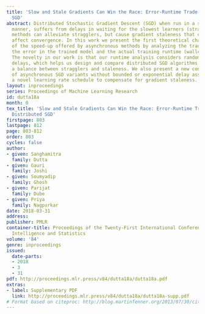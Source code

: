 ```yaml
---
title: 'Slow and Stale Gradients Can Win the Race: Error-Runtime Trade-offs in Distributed
  SGD'
abstract: Distributed Stochastic Gradient Descent (SGD) when run in a synchronous
  manner, suffers from delays in waiting for the slowest learners (stragglers). Asynchronous
  methods can alleviate stragglers, but cause gradient staleness that can adversely
  affect convergence. In this work we present the first theoretical characterization
  of the speed-up offered by asynchronous methods by analyzing the trade-off between
  the error in the trained model and the actual training runtime (wallclock time).
  The novelty in our work is that our runtime analysis considers random straggler
  delays, which helps us design and compare distributed SGD algorithms that strike
  a balance between stragglers and staleness. We also present a new convergence analysis
  of asynchronous SGD variants without bounded or exponential delay assumptions, and
  a novel learning rate schedule to compensate for gradient staleness.
layout: inproceedings
series: Proceedings of Machine Learning Research
id: dutta18a
month: 0
tex_title: 'Slow and Stale Gradients Can Win the Race: Error-Runtime Trade-offs in
  Distributed SGD'
firstpage: 803
lastpage: 812
page: 803-812
order: 803
cycles: false
author:
- given: Sanghamitra
  family: Dutta
- given: Gauri
  family: Joshi
- given: Soumyadip
  family: Ghosh
- given: Parijat
  family: Dube
- given: Priya
  family: Nagpurkar
date: 2018-03-31
address: 
publisher: PMLR
container-title: Proceedings of the Twenty-First International Conference on Artficial
  Intelligence and Statistics
volume: '84'
genre: inproceedings
issued:
  date-parts:
  - 2018
  - 3
  - 31
pdf: http://proceedings.mlr.press/v84/dutta18a/dutta18a.pdf
extras:
- label: Supplementary PDF
  link: http://proceedings.mlr.press/v84/dutta18a/dutta18a-supp.pdf
# Format based on citeproc: http://blog.martinfenner.org/2013/07/30/citeproc-yaml-for-bibliographies/
---
```

